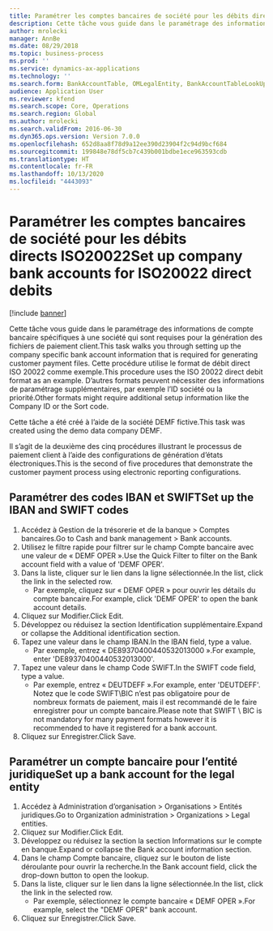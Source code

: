 ```yaml
---
title: Paramétrer les comptes bancaires de société pour les débits directs ISO20022
description: Cette tâche vous guide dans le paramétrage des informations de compte bancaire spécifiques à une société qui sont requises pour la génération des fichiers de paiement client.
author: mrolecki
manager: AnnBe
ms.date: 08/29/2018
ms.topic: business-process
ms.prod: ''
ms.service: dynamics-ax-applications
ms.technology: ''
ms.search.form: BankAccountTable, OMLegalEntity, BankAccountTableLookUp
audience: Application User
ms.reviewer: kfend
ms.search.scope: Core, Operations
ms.search.region: Global
ms.author: mrolecki
ms.search.validFrom: 2016-06-30
ms.dyn365.ops.version: Version 7.0.0
ms.openlocfilehash: 652d8aa8f78d9a12ee390d23904f2c94d9bcf684
ms.sourcegitcommit: 199848e78df5cb7c439b001bdbe1ece963593cdb
ms.translationtype: HT
ms.contentlocale: fr-FR
ms.lasthandoff: 10/13/2020
ms.locfileid: "4443093"
---
```

# <a name="set-up-company-bank-accounts-for-iso20022-direct-debits"></a><span data-ttu-id="b0952-103">Paramétrer les comptes bancaires de société pour les débits directs ISO20022</span><span class="sxs-lookup"><span data-stu-id="b0952-103">Set up company bank accounts for ISO20022 direct debits</span></span>

[!include [banner](../../includes/banner.md)]

<span data-ttu-id="b0952-104">Cette tâche vous guide dans le paramétrage des informations de compte bancaire spécifiques à une société qui sont requises pour la génération des fichiers de paiement client.</span><span class="sxs-lookup"><span data-stu-id="b0952-104">This task walks you through setting up the company specific bank account information that is required for generating customer payment files.</span></span> <span data-ttu-id="b0952-105">Cette procédure utilise le format de débit direct ISO 20022 comme exemple.</span><span class="sxs-lookup"><span data-stu-id="b0952-105">This procedure uses the ISO 20022 direct debit format as an example.</span></span> <span data-ttu-id="b0952-106">D’autres formats peuvent nécessiter des informations de paramétrage supplémentaires, par exemple l’ID société ou la priorité.</span><span class="sxs-lookup"><span data-stu-id="b0952-106">Other formats might require additional setup information like the Company ID or the Sort code.</span></span>



<span data-ttu-id="b0952-107">Cette tâche a été créé à l’aide de la société DEMF fictive.</span><span class="sxs-lookup"><span data-stu-id="b0952-107">This task was created using the demo data company DEMF.</span></span>



<span data-ttu-id="b0952-108">Il s’agit de la deuxième des cinq procédures illustrant le processus de paiement client à l’aide des configurations de génération d’états électroniques.</span><span class="sxs-lookup"><span data-stu-id="b0952-108">This is the second of five procedures that demonstrate the customer payment process using electronic reporting configurations.</span></span>


## <a name="set-up-the-iban-and-swift-codes"></a><span data-ttu-id="b0952-109">Paramétrer des codes IBAN et SWIFT</span><span class="sxs-lookup"><span data-stu-id="b0952-109">Set up the IBAN and SWIFT codes</span></span>
1. <span data-ttu-id="b0952-110">Accédez à Gestion de la trésorerie et de la banque > Comptes bancaires.</span><span class="sxs-lookup"><span data-stu-id="b0952-110">Go to Cash and bank management > Bank accounts.</span></span>
2. <span data-ttu-id="b0952-111">Utilisez le filtre rapide pour filtrer sur le champ Compte bancaire avec une valeur de « DEMF OPER ».</span><span class="sxs-lookup"><span data-stu-id="b0952-111">Use the Quick Filter to filter on the Bank account field with a value of 'DEMF OPER'.</span></span>
3. <span data-ttu-id="b0952-112">Dans la liste, cliquer sur le lien dans la ligne sélectionnée.</span><span class="sxs-lookup"><span data-stu-id="b0952-112">In the list, click the link in the selected row.</span></span>
    * <span data-ttu-id="b0952-113">Par exemple, cliquez sur « DEMF OPER » pour ouvrir les détails du compte bancaire.</span><span class="sxs-lookup"><span data-stu-id="b0952-113">For example, click 'DEMF OPER' to open the bank account details.</span></span>  
4. <span data-ttu-id="b0952-114">Cliquez sur Modifier.</span><span class="sxs-lookup"><span data-stu-id="b0952-114">Click Edit.</span></span>
5. <span data-ttu-id="b0952-115">Développez ou réduisez la section Identification supplémentaire.</span><span class="sxs-lookup"><span data-stu-id="b0952-115">Expand or collapse the Additional identification section.</span></span>
6. <span data-ttu-id="b0952-116">Tapez une valeur dans le champ IBAN.</span><span class="sxs-lookup"><span data-stu-id="b0952-116">In the IBAN field, type a value.</span></span>
    * <span data-ttu-id="b0952-117">Par exemple, entrez « DE89370400440532013000 ».</span><span class="sxs-lookup"><span data-stu-id="b0952-117">For example, enter 'DE89370400440532013000'.</span></span>  
7. <span data-ttu-id="b0952-118">Tapez une valeur dans le champ Code SWIFT.</span><span class="sxs-lookup"><span data-stu-id="b0952-118">In the SWIFT code field, type a value.</span></span>
    * <span data-ttu-id="b0952-119">Par exemple, entrez « DEUTDEFF ».</span><span class="sxs-lookup"><span data-stu-id="b0952-119">For example, enter 'DEUTDEFF'.</span></span>    <span data-ttu-id="b0952-120">Notez que le code SWIFT\BIC n’est pas obligatoire pour de nombreux formats de paiement, mais il est recommandé de le faire enregistrer pour un compte bancaire.</span><span class="sxs-lookup"><span data-stu-id="b0952-120">Please note that SWIFT \ BIC is not mandatory for many payment formats however it is recommended to have it registered for a bank account.</span></span>  
8. <span data-ttu-id="b0952-121">Cliquez sur Enregistrer.</span><span class="sxs-lookup"><span data-stu-id="b0952-121">Click Save.</span></span>

## <a name="set-up-a-bank-account-for-the-legal-entity"></a><span data-ttu-id="b0952-122">Paramétrer un compte bancaire pour l’entité juridique</span><span class="sxs-lookup"><span data-stu-id="b0952-122">Set up a bank account for the legal entity</span></span>
1. <span data-ttu-id="b0952-123">Accédez à Administration d’organisation > Organisations > Entités juridiques.</span><span class="sxs-lookup"><span data-stu-id="b0952-123">Go to Organization administration > Organizations > Legal entities.</span></span>
2. <span data-ttu-id="b0952-124">Cliquez sur Modifier.</span><span class="sxs-lookup"><span data-stu-id="b0952-124">Click Edit.</span></span>
3. <span data-ttu-id="b0952-125">Développez ou réduisez la section la section Informations sur le compte en banque.</span><span class="sxs-lookup"><span data-stu-id="b0952-125">Expand or collapse the Bank account information section.</span></span>
4. <span data-ttu-id="b0952-126">Dans le champ Compte bancaire, cliquez sur le bouton de liste déroulante pour ouvrir la recherche.</span><span class="sxs-lookup"><span data-stu-id="b0952-126">In the Bank account field, click the drop-down button to open the lookup.</span></span>
5. <span data-ttu-id="b0952-127">Dans la liste, cliquer sur le lien dans la ligne sélectionnée.</span><span class="sxs-lookup"><span data-stu-id="b0952-127">In the list, click the link in the selected row.</span></span>
    * <span data-ttu-id="b0952-128">Par exemple, sélectionnez le compte bancaire « DEMF OPER ».</span><span class="sxs-lookup"><span data-stu-id="b0952-128">For example, select the "DEMF OPER" bank account.</span></span>  
6. <span data-ttu-id="b0952-129">Cliquez sur Enregistrer.</span><span class="sxs-lookup"><span data-stu-id="b0952-129">Click Save.</span></span>

